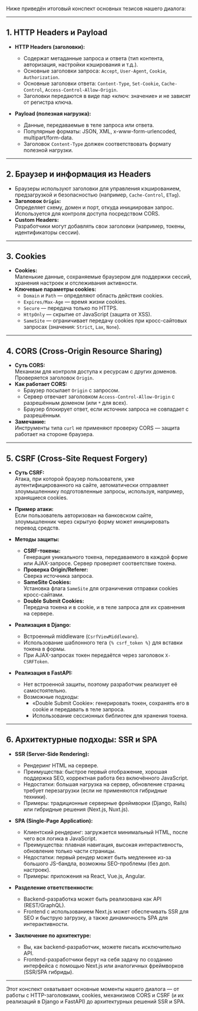 Ниже приведён итоговый конспект основных тезисов нашего диалога:

---

## 1. HTTP Headers и Payload

- **HTTP Headers (заголовки):**
  - Содержат метаданные запроса и ответа (тип контента, авторизация, настройки кэширования и т.д.).
  - Основные заголовки запроса: `Accept`, `User-Agent`, `Cookie`, `Authorization`.
  - Основные заголовки ответа: `Content-Type`, `Set-Cookie`, `Cache-Control`, `Access-Control-Allow-Origin`.
  - Заголовки передаются в виде пар «ключ: значение» и не зависят от регистра ключа.

- **Payload (полезная нагрузка):**
  - Данные, передаваемые в теле запроса или ответа.
  - Популярные форматы: JSON, XML, x-www-form-urlencoded, multipart/form-data.
  - Заголовок `Content-Type` должен соответствовать формату полезной нагрузки.

---

## 2. Браузер и информация из Headers

- Браузеры используют заголовки для управления кэшированием, предзагрузкой и безопасностью (например, `Cache-Control`, `ETag`).
- **Заголовок `Origin`:**  
  Определяет схему, домен и порт, откуда инициирован запрос. Используется для контроля доступа посредством CORS.
- **Custom Headers:**  
  Разработчики могут добавлять свои заголовки (например, токены, идентификаторы сессии).

---

## 3. Cookies

- **Cookies:**  
  Маленькие данные, сохраняемые браузером для поддержки сессий, хранения настроек и отслеживания активности.
- **Ключевые параметры cookies:**
  - `Domain` и `Path` — определяют область действия cookies.
  - `Expires/Max-Age` — время жизни cookies.
  - `Secure` — передача только по HTTPS.
  - `HttpOnly` — скрытие от JavaScript (защита от XSS).
  - `SameSite` — ограничивает передачу cookies при кросс-сайтовых запросах (значения: `Strict`, `Lax`, `None`).

---

## 4. CORS (Cross-Origin Resource Sharing)

- **Суть CORS:**  
  Механизм для контроля доступа к ресурсам с других доменов. Проверяется заголовок `Origin`.
- **Как работает CORS:**
  - Браузер посылает `Origin` с запросом.
  - Сервер отвечает заголовком `Access-Control-Allow-Origin` с разрешённым доменом (или `*` для всех).
  - Браузер блокирует ответ, если источник запроса не совпадает с разрешённым.
- **Замечание:**  
  Инструменты типа `curl` не применяют проверку CORS — защита работает на стороне браузера.

---

## 5. CSRF (Cross-Site Request Forgery)

- **Суть CSRF:**  
  Атака, при которой браузер пользователя, уже аутентифицированного на сайте, автоматически отправляет злоумышленнику подготовленные запросы, используя, например, хранящиеся cookies.
- **Пример атаки:**  
  Если пользователь авторизован на банковском сайте, злоумышленник через скрытую форму может инициировать перевод средств.
- **Методы защиты:**
  - **CSRF-токены:**  
    Генерация уникального токена, передаваемого в каждой форме или AJAX-запросе. Сервер проверяет соответствие токена.
  - **Проверка Origin/Referer:**  
    Сверка источника запроса.
  - **SameSite Cookies:**  
    Установка флага `SameSite` для ограничения отправки cookies кросс-сайтами.
  - **Double Submit Cookies:**  
    Передача токена и в cookie, и в теле запроса для их сравнения на сервере.

- **Реализация в Django:**
  - Встроенный middleware (`CsrfViewMiddleware`).
  - Использование шаблонного тега `{% csrf_token %}` для вставки токена в формы.
  - При AJAX-запросах токен передаётся через заголовок `X-CSRFToken`.

- **Реализация в FastAPI:**
  - Нет встроенной защиты, поэтому разработчик реализует её самостоятельно.
  - Возможные подходы:
    - «Double Submit Cookie»: генерировать токен, сохранять его в cookie и передавать в теле запроса.
    - Использование сессионных библиотек для хранения токена.

---

## 6. Архитектурные подходы: SSR и SPA

- **SSR (Server-Side Rendering):**
  - Рендеринг HTML на сервере.
  - Преимущества: быстрое первый отображение, хорошая поддержка SEO, корректная работа без включённого JavaScript.
  - Недостатки: большая нагрузка на сервер, обновление страниц требует перезагрузки (если не применяются гибридные техники).
  - Примеры: традиционные серверные фреймворки (Django, Rails) или гибридные решения (Next.js, Nuxt.js).

- **SPA (Single-Page Application):**
  - Клиентский рендеринг: загружается минимальный HTML, после чего вся логика в JavaScript.
  - Преимущества: плавная навигация, высокая интерактивность, обновление только части страницы.
  - Недостатки: первый рендер может быть медленнее из-за большого JS-бандла, возможны SEO-проблемы (без доп. настроек).
  - Примеры: приложения на React, Vue.js, Angular.

- **Разделение ответственности:**
  - Backend-разработка может быть реализована как API (REST/GraphQL).
  - Frontend с использованием Next.js может обеспечивать SSR для SEO и быструю загрузку, а также динамичность SPA для интерактивности.

- **Заключение по архитектуре:**
  - Вы, как backend-разработчик, можете писать исключительно API.
  - Frontend-разработчики берут на себя задачу по созданию интерфейса с помощью Next.js или аналогичных фреймворков (SSR/SPA гибриды).

---

Этот конспект охватывает основные моменты нашего диалога — от работы с HTTP-заголовками, cookies, механизмов CORS и CSRF (и их реализаций в Django и FastAPI) до архитектурных решений SSR и SPA.
